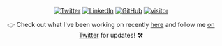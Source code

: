 <p align="center">
	<a href="https://twitter.com/BodunHu"><img src="https://img.shields.io/badge/-@BodunHu-1ca0f1?style=flat&labelColor=1ca0f1&logo=twitter&logoColor=white&link=https://twitter.com/BodunHu)" alt="Twitter"></a>
	<a href="https://www.linkedin.com/in/bodun-hu-19602b88/"><img src="https://img.shields.io/badge/-bodunhu-blue?style=flat&logo=Linkedin&logoColor=white&link=https://www.linkedin.com/in/tanejasaksham/" alt="LinkedIn"></a>
	<a href="https://github.com/BDHU"><img src="https://img.shields.io/github/followers/BDHU?label=follow&style=social" alt="GitHub"></a>
	<a href="https://github.com/BDHU"><img src="https://visitor-badge.glitch.me/badge?page_id=BDHU.visitor-badge" alt="visitor"></a>
</p>

<p align="center">👉 Check out what I've been working on recently
	<a href="https://www.bodunhu.com/blog/">here</a> and follow me <a href="https://twitter.com/BodunHu">on Twitter</a> for updates! 🛠️ 
</p>
